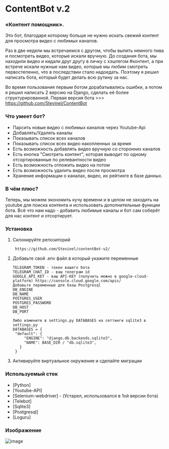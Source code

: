 # ContentBot v.2

### «Контент помощник».
Это бот, благодаря которому больше не нужно искать свежий контент для просмотра видео с любимых каналов.

Раз  в две недели мы встречаемся с другом, чтобы выпить немного пива и посмотреть видео, которые искали вручную.
До создания бота, мы находили видео и кидали друг другу в личку с хэштегом #контент, а при встрече искали нужные нам видео, которые мы любим смотреть первостепенно, что в последствии стало надоедать.
Поэтому я решил написать бота, который будет делать всю рутину за нас.

Во время пользования первым ботом дорабатывались ошибки, а потом я решил написать 2 версию на Django, сделать её более структурированной.
Первая версия бота >>> https://github.com/Stevinel/ContentBot

### Что умеет бот?
- Парсить новые видео с любимых каналов через Youtube-Api
- Добавлять/Удалять каналы
- Показывать список всех каналов
- Показывать список всех видео накопленных за время
- Есть возможность добавлять видео вручную со сторонних каналов
- Есть кнопка "Смотреть контент", которая выводит по одному отсортированные по релевантности видео
- Есть возможность отложить видео на потом
- Есть возможность удалить видео после просмотра
- Хранение информации о каналах, видео, их рейтинге в базе данных.

### В чём плюс?
Теперь, мы можем экономить кучу времени и в целом не заходить на youtube для поиска контента и использовать дополнительные функции бота.
Всё что нам надо - добавить любимые каналы и бот сам соберёт для нас контент и отсортирует.

### Установка
1) Склонируйте репозиторий
   ```
    https://github.com/Stevinel/contentBot-v2/
   ```
2) Добавьте свой .env файл в который укажите переменные
   ```
   TELEGRAM_TOKEN - токен вашего бота
   TELEGRAM_CHAT_ID - ваш телеграм id
   GOOGLE_API_KEY - ваш API-KEY (получить можно в google-cloud-platform) https://console.cloud.google.com/apis/
   Добавьте переменные для базы Postgresql
   DB_ENGINE
   DB_NAME
   POSTGRES_USER
   POSTGRES_PASSWORD
   DB_HOST
   DB_PORT
   
   Либо измените в settings.py DATABASES на сеттинги sqlite3 в settings.py
   DATABASES = {
    "default": {
        "ENGINE": "django.db.backends.sqlite3",
        "NAME": BASE_DIR / "db.sqlite3",
      }
    }
   ```
3) Активируйте виртуальное окружение и сделайте миграции


### Используемый стек
* [Python]
* [Youtube-API]
* [Selenium-webdriver] - (Устарел, использовался в 1ой версии бота)
* [Telebot]
* [Sqlite3]
* [Postgresql]
* [Loguru]

### Изображение
![image](https://user-images.githubusercontent.com/72396348/134493595-a0afce60-334c-447b-8ae4-5244e602518d.png)
